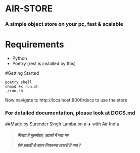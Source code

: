 # AIR-STORE
### A simple object store on your pc, fast & scalable

# Requirements
- Python
- Poetry (rest is installed by this)

#Getting Started
```shell
poetry shell
chmod +x run.sh
./run.sh
```

Now navigate to http://localhost:8000/docs to use the store

### For detailed documentation, please look at DOCS.md
##Made by Surender Singh Lamba on a ✈️ with Air India
> _**गिरता है गुलमोहर, ख़्वाबों में रात भर**_
> 
> _**ऐसे ख़्वाबों से बाहर निकलना ज़रूरी है क्या ?**_
> 
